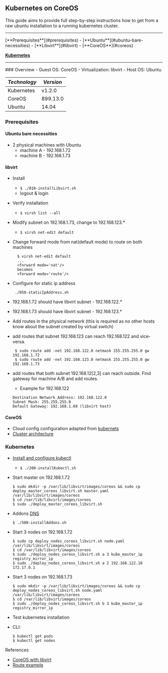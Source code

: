 ## Kubernetes on CoreOS
This guide aims to provide full step-by-step instructions how to get from a raw ubuntu installation to a running kubernetes cluster.
<hr/>
[**Prerequisites**](#prerequisites)
 - [**Ubuntu**](#ubuntu-bare-necessities)
 - [**Libvirt**](#libvirt)
 - [**CoreOS**](#coreos)

[**Kubernetes**](#kubernetes)
<hr/>
### Overview
 - Guest OS: CoreOS
 - Virtualization: libvirt
 - Host OS: Ubuntu
 
| *Technology*  | *Version* |
| ------------- | ------------- |
| Kubernetes | v1.2.0 |
| CoreOS | 899.13.0 |
| Ubuntu | 14.04 |

### Prerequisites
#### Ubuntu bare necessities
 - 2 physical machines with Ubuntu
    * machine A - 192.168.1.72
    * machine B - 192.168.1.73

#### libvirt
 - Install
   * `$ ./010-installLibvirt.sh`
   *  logout & login
 - Verify installation
   * `$ virsh list --all`
 - Modify subnet on 192.168.1.73, change to 192.168.123.*
   * `$ virsh net-edit default`
 - Change forward mode from nat(default mode) to route on both machines

    ```
      $ virsh net-edit default
      ...
      <forward mode='nat'/>
      becomes
      <forward mode='route'/>
    ```
 - Configure for static ip address

    ` ./050-staticIpAddress.sh`
 - 192.168.1.72 should have libvirt subnet - 192.168.122.*
 - 192.168.1.73 should have libvirt subnet - 192.168.123.*

 - Add routes in the physical network (this is required as no other hosts know about the subnet created by virtual switch)
  * add routes that subnet 192.168.123 can reach 192.168.122 and vice-versa.

    ```
     $ sudo route add -net 192.168.122.0 netmask 255.255.255.0 gw 192.168.1.72
     $ sudo route add -net 192.168.123.0 netmask 255.255.255.0 gw 192.168.1.73
    ```
  * add routes that both subnet 192.168.12[2,3] can reach outside. Find gateway for machine A/B and add routes.
    - Example for 192.168.122

     ```
     Destination Network Address: 192.168.122.0
     Subnet Mask: 255.255.255.0
     Default Gateway: 192.168.1.68 (libvirt host)
     ```

#### CoreOS
 - Cloud config configuration adapted from [kubernets](https://github.com/kubernetes/kubernetes/tree/v1.1.7/docs/getting-started-guides/coreos/cloud-configs)
 - [Cluster architecture](https://coreos.com/os/docs/latest/cluster-architectures.html#easy-development/testing-cluster)


### Kubernetes
    
 - [Install and configure kubectl][1]
   *  `$ ./200-installKubectl.sh`
 - Start master on 192.168.1.72

    ```
    $ sudo mkdir -p /var/lib/libvirt/images/coreos && sudo cp deploy_master_coreos_libvirt.sh master.yaml  /var/lib/libvirt/images/coreos
    $ cd /var/lib/libvirt/images/coreos
    $ sudo ./deploy_master_coreos_libvirt.sh
    ```
 - Addons [DNS](https://github.com/kubernetes/kubernetes/tree/v1.1.7/cluster/addons/dns)

    ```$ ./500-installAddons.sh```
    
 - Start 3 nodes on 192.168.1.72

    ```
    $ sudo cp deploy_nodes_coreos_libvirt.sh node.yaml  /var/lib/libvirt/images/coreos
    $ cd /var/lib/libvirt/images/coreos
    $ sudo ./deploy_nodes_coreos_libvirt.sh a 3 kube_master_ip registry_mirror_ip
    $ sudo ./deploy_nodes_coreos_libvirt.sh a 2 192.168.122.10 172.17.0.1
    ```
 - Start 3 nodes on 192.168.1.73

    ```
    $ sudo mkdir -p /var/lib/libvirt/images/coreos && sudo cp deploy_nodes_coreos_libvirt.sh node.yaml  /var/lib/libvirt/images/coreos
    $ cd /var/lib/libvirt/images/coreos
    $ sudo ./deploy_nodes_coreos_libvirt.sh b 3 kube_master_ip registry_mirror_ip
    ```
 - Test kubernetes installation
  * CLI:
 
     ```
     $ kubectl get pods
     $ kubectl get nodes
     ```

References
 - [CoreOS with libvirt](https://coreos.com/os/docs/latest/booting-with-libvirt.html)
 - [Route example](http://www.thegeekstuff.com/2012/04/route-examples/)

[1]:https://coreos.com/kubernetes/docs/latest/configure-kubectl.html

